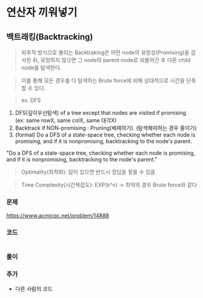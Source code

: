 연산자 끼워넣기
==========================================================================
백트래킹(Backtracking)
-------------------------------------------------------
> 되추적 방식으로 불리는 Backtraking은 어떤 node의 유망성(Promising)을 검사한 뒤, 유망하지 않으면 그 node의 parent node로 되돌아간 후 다른 child node를 탐색한다.

> 이를 통해 모든 경우를 다 탐색하는 Brute force에 비해 상대적으로 시간을 단축할 수 있다.

> ex. DFS
1. DFS(깊이우선탐색) of a tree except that nodes are visited if promising. (ex: same rowX, same colX, same 대각X)
2. Backtrack if NON-promising : Pruning(배제하기). (탐색해야하는 경우 줄이기)
3. (formal) Do a DFS of a state-space tree, checking whether each node is promising, and if it is nonpromising, backtracking to the node's parent.
   
"Do a DFS of a state-space tree, checking whether each node is promising, and if it is nonpromising, backtracking to the node's parent."

> Optimality(최적화): 답이 있으면 반드시 정답을 찾을 수 있음

> Time Complexity(시간복잡도): EXP(k^n) -> 최악의 경우 Brute force와 같다

### 문제
https://www.acmicpc.net/problem/14888

### 코드

``` python

```

### 풀이


### 추가


+ 다른 사람의 코드

